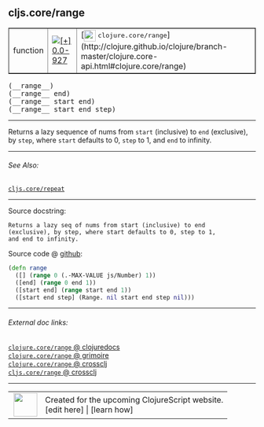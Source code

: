 ## cljs.core/range



 <table border="1">
<tr>
<td>function</td>
<td><a href="https://github.com/cljsinfo/cljs-api-docs/tree/0.0-927"><img valign="middle" alt="[+] 0.0-927" title="Added in 0.0-927" src="https://img.shields.io/badge/+-0.0--927-lightgrey.svg"></a> </td>
<td>
[<img height="24px" valign="middle" src="http://i.imgur.com/1GjPKvB.png"> <samp>clojure.core/range</samp>](http://clojure.github.io/clojure/branch-master/clojure.core-api.html#clojure.core/range)
</td>
</tr>
</table>


 <samp>
(__range__)<br>
</samp>
 <samp>
(__range__ end)<br>
</samp>
 <samp>
(__range__ start end)<br>
</samp>
 <samp>
(__range__ start end step)<br>
</samp>

---

Returns a lazy sequence of nums from `start` (inclusive) to `end` (exclusive),
by `step`, where `start` defaults to 0, `step` to 1, and `end` to infinity.

---


###### See Also:

[`cljs.core/repeat`](cljs.core_repeat.md)<br>

---


Source docstring:

```
Returns a lazy seq of nums from start (inclusive) to end
(exclusive), by step, where start defaults to 0, step to 1,
and end to infinity.
```


Source code @ [github](https://github.com/clojure/clojurescript/blob/r2307/src/cljs/cljs/core.cljs#L7480-L7487):

```clj
(defn range
  ([] (range 0 (.-MAX-VALUE js/Number) 1))
  ([end] (range 0 end 1))
  ([start end] (range start end 1))
  ([start end step] (Range. nil start end step nil)))
```

<!--
Repo - tag - source tree - lines:

 <pre>
clojurescript @ r2307
└── src
    └── cljs
        └── cljs
            └── <ins>[core.cljs:7480-7487](https://github.com/clojure/clojurescript/blob/r2307/src/cljs/cljs/core.cljs#L7480-L7487)</ins>
</pre>

-->

---



###### External doc links:

[`clojure.core/range` @ clojuredocs](http://clojuredocs.org/clojure.core/range)<br>
[`clojure.core/range` @ grimoire](http://conj.io/store/v1/org.clojure/clojure/1.7.0-beta3/clj/clojure.core/range/)<br>
[`clojure.core/range` @ crossclj](http://crossclj.info/fun/clojure.core/range.html)<br>
[`cljs.core/range` @ crossclj](http://crossclj.info/fun/cljs.core.cljs/range.html)<br>

---

 <table>
<tr><td>
<img valign="middle" align="right" width="48px" src="http://i.imgur.com/Hi20huC.png">
</td><td>
Created for the upcoming ClojureScript website.<br>
[edit here] | [learn how]
</td></tr></table>

[edit here]:https://github.com/cljsinfo/cljs-api-docs/blob/master/cljsdoc/cljs.core_range.cljsdoc
[learn how]:https://github.com/cljsinfo/cljs-api-docs/wiki/cljsdoc-files

<!--

This information was too distracting to show to readers, but I'll leave it
commented here since it is helpful to:

- pretty-print the data used to generate this document
- and show how to retrieve that data



The API data for this symbol:

```clj
{:description "Returns a lazy sequence of nums from `start` (inclusive) to `end` (exclusive),\nby `step`, where `start` defaults to 0, `step` to 1, and `end` to infinity.",
 :ns "cljs.core",
 :name "range",
 :signature ["[]" "[end]" "[start end]" "[start end step]"],
 :history [["+" "0.0-927"]],
 :type "function",
 :related ["cljs.core/repeat"],
 :full-name-encode "cljs.core_range",
 :source {:code "(defn range\n  ([] (range 0 (.-MAX-VALUE js/Number) 1))\n  ([end] (range 0 end 1))\n  ([start end] (range start end 1))\n  ([start end step] (Range. nil start end step nil)))",
          :title "Source code",
          :repo "clojurescript",
          :tag "r2307",
          :filename "src/cljs/cljs/core.cljs",
          :lines [7480 7487]},
 :full-name "cljs.core/range",
 :clj-symbol "clojure.core/range",
 :docstring "Returns a lazy seq of nums from start (inclusive) to end\n(exclusive), by step, where start defaults to 0, step to 1,\nand end to infinity."}

```

Retrieve the API data for this symbol:

```clj
;; from Clojure REPL
(require '[clojure.edn :as edn])
(-> (slurp "https://raw.githubusercontent.com/cljsinfo/cljs-api-docs/catalog/cljs-api.edn")
    (edn/read-string)
    (get-in [:symbols "cljs.core/range"]))
```

-->
